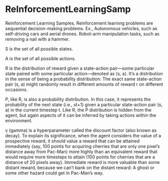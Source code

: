 # ReInforcementLearningSamp
Reinforcement Learning Samples.
Reinforcement learning problems are sequential decision-making problems.
Ex., Autonomous vehicles, such as self-driving cars and aerial drones. Robot-arm manipulation tasks, such as removing a nail with a hammer.

S is the set of all possible states.

A is the set of all possible actions.

R is the distribution of reward given a state-action pair—some particular state paired with some particular action—denoted as (s, a). It’s a distribution in the sense of being a probability distribution: The exact same state-action pair (s, a) might randomly result in different amounts of reward r on different occasions.

P, like R, is also a probability distribution. In this case, it represents the probability of the next state (i.e., st+1) given a particular state-action pair (s, a) in the current timestep t. Like R, the P distribution is hidden from the agent, but again aspects of it can be inferred by taking actions within the environment.

γ (gamma) is a hyperparameter called the discount factor (also known as decay). To explain its significance, when the agent considers the value of a prospective reward, it should value a reward that can be attained immediately (say, 100 points for acquiring cherries that are only one pixel’s distance away from Pac-Man) more highly than an equivalent reward that would require more timesteps to attain (100 points for cherries that are a distance of 20 pixels away). Immediate reward is more valuable than some distant reward, because we can’t bank on the distant reward: A ghost or some other hazard could get in Pac-Man’s way. 

